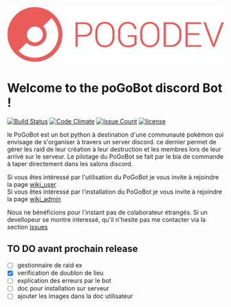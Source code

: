 [![POGODEV](https://github.com/pogodevorg/assets/blob/master/public/img/logo-github.png?raw=true)](https://pogodev.org)

# Welcome to the poGoBot discord Bot !
[![Build Status](https://travis-ci.org/12rambau/poGoBot.svg?branch=master)](https://travis-ci.org/12rambau/poGoBot) [![Code Climate](https://codeclimate.com/github/12rambau/poGoBot/badges/gpa.svg)](https://codeclimate.com/github/12rambau/poGoBot) [![Issue Count](https://codeclimate.com/github/12rambau/poGoBot/badges/issue_count.svg)](https://codeclimate.com/github/12rambau/poGoBot) [![license](https://img.shields.io/github/license/12rambau/poGoBot.svg?maxAge=2592000?style=flat-square)](https://github.com/12rambau/poGoBot/LICENSE)

le PoGoBot est un bot python à destination d'une communauté pokémon qui envisage de s'organiser à travers un server discord. ce dernier permet de gérer les raid de leur création à leur destruction et les membres lors de leur arrivé sur le serveur. Le pilotage du PoGoBot se fait par le bia de commande à taper directement dans les salons discord.  

Si vous êtes intéressé par l'utilisation du PoGoBot je vous invite à rejoindre la page [wiki_user](https://github.com/12rambau/poGoBot/wiki/wiki_user)  
Si vous êtes intéressé par l'installation du PoGoBot je vous invite à rejoindre la page [wiki_admin](https://github.com/12rambau/poGoBot/wiki/wip)  

Nous ne bénéficions pour l'instant pas de colaborateur étrangés. Si un devellopeur se montre interessé, qu'il n'hesite pas me contacter via la section [issues](https://github.com/12rambau/poGoBot/issues)

## TO DO avant prochain release
- [ ] gestionnaire de raid ex  
- [x] verification de doublon de lieu  
- [ ] explication des erreurs par le bot  
- [ ] doc pour installation sur serveur
- [ ] ajouter les images dans la doc utilisateur
